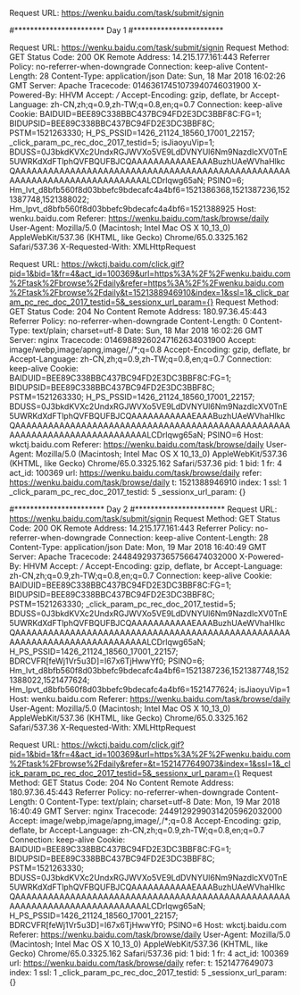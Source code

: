 Request URL: https://wenku.baidu.com/task/submit/signin

#***********************
Day 1
#***********************

Request URL: https://wenku.baidu.com/task/submit/signin
Request Method: GET
Status Code: 200 OK
Remote Address: 14.215.177.161:443
Referrer Policy: no-referrer-when-downgrade
Connection: keep-alive
Content-Length: 28
Content-Type: application/json
Date: Sun, 18 Mar 2018 16:02:26 GMT
Server: Apache
Tracecode: 01463617451073940746031900
X-Powered-By: HHVM
Accept: */*
Accept-Encoding: gzip, deflate, br
Accept-Language: zh-CN,zh;q=0.9,zh-TW;q=0.8,en;q=0.7
Connection: keep-alive
Cookie: BAIDUID=BEE89C338BBC437BC94FD2E3DC3BBF8C:FG=1; BIDUPSID=BEE89C338BBC437BC94FD2E3DC3BBF8C; PSTM=1521263330; H_PS_PSSID=1426_21124_18560_17001_22157; _click_param_pc_rec_doc_2017_testid=5; isJiaoyuVip=1; BDUSS=0J3bkdKVXc2UndxRGJWVXo5VE9LdDVNYUl6Nm9NazdlcXV0TnE5UWRKdXdFTlphQVFBQUFBJCQAAAAAAAAAAAEAAABuzhUAeWVhaHlkcQAAAAAAAAAAAAAAAAAAAAAAAAAAAAAAAAAAAAAAAAAAAAAAAAAAAAAAAAAAAAAAAAAAAAAAAAAAALCDrlqwg65aN; PSINO=6; Hm_lvt_d8bfb560f8d03bbefc9bdecafc4a4bf6=1521386368,1521387236,1521387748,1521388022; Hm_lpvt_d8bfb560f8d03bbefc9bdecafc4a4bf6=1521388925
Host: wenku.baidu.com
Referer: https://wenku.baidu.com/task/browse/daily
User-Agent: Mozilla/5.0 (Macintosh; Intel Mac OS X 10_13_0) AppleWebKit/537.36 (KHTML, like Gecko) Chrome/65.0.3325.162 Safari/537.36
X-Requested-With: XMLHttpRequest



Request URL: https://wkctj.baidu.com/click.gif?pid=1&bid=1&fr=4&act_id=100369&url=https%3A%2F%2Fwenku.baidu.com%2Ftask%2Fbrowse%2Fdaily&refer=https%3A%2F%2Fwenku.baidu.com%2Ftask%2Fbrowse%2Fdaily&t=1521388946910&index=1&ssl=1&_click_param_pc_rec_doc_2017_testid=5&_sessionx_url_param={}
Request Method: GET
Status Code: 204 No Content
Remote Address: 180.97.36.45:443
Referrer Policy: no-referrer-when-downgrade
Content-Length: 0
Content-Type: text/plain; charset=utf-8
Date: Sun, 18 Mar 2018 16:02:26 GMT
Server: nginx
Tracecode: 01469889260247162634031900
Accept: image/webp,image/apng,image/*,*/*;q=0.8
Accept-Encoding: gzip, deflate, br
Accept-Language: zh-CN,zh;q=0.9,zh-TW;q=0.8,en;q=0.7
Connection: keep-alive
Cookie: BAIDUID=BEE89C338BBC437BC94FD2E3DC3BBF8C:FG=1; BIDUPSID=BEE89C338BBC437BC94FD2E3DC3BBF8C; PSTM=1521263330; H_PS_PSSID=1426_21124_18560_17001_22157; BDUSS=0J3bkdKVXc2UndxRGJWVXo5VE9LdDVNYUl6Nm9NazdlcXV0TnE5UWRKdXdFTlphQVFBQUFBJCQAAAAAAAAAAAEAAABuzhUAeWVhaHlkcQAAAAAAAAAAAAAAAAAAAAAAAAAAAAAAAAAAAAAAAAAAAAAAAAAAAAAAAAAAAAAAAAAAAAAAAAAAALCDrlqwg65aN; PSINO=6
Host: wkctj.baidu.com
Referer: https://wenku.baidu.com/task/browse/daily
User-Agent: Mozilla/5.0 (Macintosh; Intel Mac OS X 10_13_0) AppleWebKit/537.36 (KHTML, like Gecko) Chrome/65.0.3325.162 Safari/537.36
pid: 1
bid: 1
fr: 4
act_id: 100369
url: https://wenku.baidu.com/task/browse/daily
refer: https://wenku.baidu.com/task/browse/daily
t: 1521388946910
index: 1
ssl: 1
_click_param_pc_rec_doc_2017_testid: 5
_sessionx_url_param: {}


#***********************
Day 2
#***********************
Request URL: https://wenku.baidu.com/task/submit/signin
Request Method: GET
Status Code: 200 OK
Remote Address: 14.215.177.161:443
Referrer Policy: no-referrer-when-downgrade
Connection: keep-alive
Content-Length: 28
Content-Type: application/json
Date: Mon, 19 Mar 2018 16:40:49 GMT
Server: Apache
Tracecode: 24484929373657566474032000
X-Powered-By: HHVM
Accept: */*
Accept-Encoding: gzip, deflate, br
Accept-Language: zh-CN,zh;q=0.9,zh-TW;q=0.8,en;q=0.7
Connection: keep-alive
Cookie: BAIDUID=BEE89C338BBC437BC94FD2E3DC3BBF8C:FG=1; BIDUPSID=BEE89C338BBC437BC94FD2E3DC3BBF8C; PSTM=1521263330; _click_param_pc_rec_doc_2017_testid=5; BDUSS=0J3bkdKVXc2UndxRGJWVXo5VE9LdDVNYUl6Nm9NazdlcXV0TnE5UWRKdXdFTlphQVFBQUFBJCQAAAAAAAAAAAEAAABuzhUAeWVhaHlkcQAAAAAAAAAAAAAAAAAAAAAAAAAAAAAAAAAAAAAAAAAAAAAAAAAAAAAAAAAAAAAAAAAAAAAAAAAAALCDrlqwg65aN; H_PS_PSSID=1426_21124_18560_17001_22157; BDRCVFR[feWj1Vr5u3D]=I67x6TjHwwYf0; PSINO=6; Hm_lvt_d8bfb560f8d03bbefc9bdecafc4a4bf6=1521387236,1521387748,1521388022,1521477624; Hm_lpvt_d8bfb560f8d03bbefc9bdecafc4a4bf6=1521477624; isJiaoyuVip=1
Host: wenku.baidu.com
Referer: https://wenku.baidu.com/task/browse/daily
User-Agent: Mozilla/5.0 (Macintosh; Intel Mac OS X 10_13_0) AppleWebKit/537.36 (KHTML, like Gecko) Chrome/65.0.3325.162 Safari/537.36
X-Requested-With: XMLHttpRequest

Request URL: https://wkctj.baidu.com/click.gif?pid=1&bid=1&fr=4&act_id=100369&url=https%3A%2F%2Fwenku.baidu.com%2Ftask%2Fbrowse%2Fdaily&refer=&t=1521477649073&index=1&ssl=1&_click_param_pc_rec_doc_2017_testid=5&_sessionx_url_param={}
Request Method: GET
Status Code: 204 No Content
Remote Address: 180.97.36.45:443
Referrer Policy: no-referrer-when-downgrade
Content-Length: 0
Content-Type: text/plain; charset=utf-8
Date: Mon, 19 Mar 2018 16:40:49 GMT
Server: nginx
Tracecode: 24491292990314205962032000
Accept: image/webp,image/apng,image/*,*/*;q=0.8
Accept-Encoding: gzip, deflate, br
Accept-Language: zh-CN,zh;q=0.9,zh-TW;q=0.8,en;q=0.7
Connection: keep-alive
Cookie: BAIDUID=BEE89C338BBC437BC94FD2E3DC3BBF8C:FG=1; BIDUPSID=BEE89C338BBC437BC94FD2E3DC3BBF8C; PSTM=1521263330; BDUSS=0J3bkdKVXc2UndxRGJWVXo5VE9LdDVNYUl6Nm9NazdlcXV0TnE5UWRKdXdFTlphQVFBQUFBJCQAAAAAAAAAAAEAAABuzhUAeWVhaHlkcQAAAAAAAAAAAAAAAAAAAAAAAAAAAAAAAAAAAAAAAAAAAAAAAAAAAAAAAAAAAAAAAAAAAAAAAAAAALCDrlqwg65aN; H_PS_PSSID=1426_21124_18560_17001_22157; BDRCVFR[feWj1Vr5u3D]=I67x6TjHwwYf0; PSINO=6
Host: wkctj.baidu.com
Referer: https://wenku.baidu.com/task/browse/daily
User-Agent: Mozilla/5.0 (Macintosh; Intel Mac OS X 10_13_0) AppleWebKit/537.36 (KHTML, like Gecko) Chrome/65.0.3325.162 Safari/537.36
pid: 1
bid: 1
fr: 4
act_id: 100369
url: https://wenku.baidu.com/task/browse/daily
refer: 
t: 1521477649073
index: 1
ssl: 1
_click_param_pc_rec_doc_2017_testid: 5
_sessionx_url_param: {}